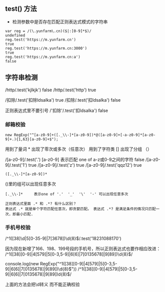 ## test() 方法
* 检测参数中是否存在匹配正则表达式模式的字符串
```
var reg = /(\.yunfarm\.cn)($|:[0-9]*$)/
undefined
reg.test('https://m.yunfarm.cn')
true
reg.test('https://m.yunfarm.cn:3000')
true
reg.test('https://m.yunfarm.cn:a')
false
```

## 字符串检测
/http/.test('kjlkjk')
false
/http/.test('http')
true

/扣除/.test('扣除ldsalka')
true
/扣除/.test('扣ldsalka')
false

正则表达式里不要引号
/'扣除'/.test('扣ldsalka')
false

### 邮箱校验
```
new RegExp("^[a-z0-9]+([._\\-]*[a-z0-9])*@([a-z0-9]+[-a-z0-9]*[a-z0-9]+.){1,63}[a-z0-9]+$");
```

用到了量词 * 出现了零次或多次（任意次）
用到了字符类 []
出现了分组 （）

/[a-z0-9]/.test('.')  		[a-z0-9] 表示匹配 one of a-z或0-9之间的字符
false 
/[a-z0-9]/.test('1')
true
/[a-z0-9]/.test('z')
true
/[a-z0-9]/.test('qqz12')
true

```
([._\\-]*[a-z0-9])*
```
()里的组可以出现任意多次

```
[._\\-]*     表示one of '.'  '_'  '\'  '-' 可以出现任意多次
```

```
正则表达式里面 .* 和 .*? 有什么区别？
表达式 .* 就是单个字符匹配任意次，即贪婪匹配。 表达式 .*? 是满足条件的情况只匹配一次，即最小匹配.
```

### 手机号校验
/^1([38]\d|5[0-35-9]|7[3678])\d{8}$/.test('18231088170')


因为现在新增了166、198、199号段的手机号，所以正则表达式也要作相应改进：
 /^1([38][0-9]|4[579]|5[0-3,5-9]|6[6]|7[0135678]|9[89])\d{8}$/

console.log(new RegExp("^1([38][0-9]|4[579]|5[0-3,5-9]|6[6]|7[0135678]|9[89])\d{8}$"))
/^1([38][0-9]|4[579]|5[0-3,5-9]|6[6]|7[0135678]|9[89])d{8}$/ 

上面的方法会把\d转义 而不能正确校验


